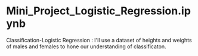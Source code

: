 # Mini_Project_Logistic_Regression.ipynb
Classification-Logistic Regression : I'll use a dataset of heights and weights of males and females to hone our understanding of classificaton.
